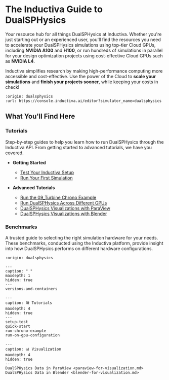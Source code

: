 # The Inductiva Guide to DualSPHysics

Your resource hub for all things DualSPHysics at Inductiva. Whether you're just starting out or an experienced user, you'll find the resources you need to accelerate your DualSPHysics simulations using top-tier Cloud GPUs, including **NVIDIA A100** and **H100**, or run hundreds of simulations in parallel for your design optimization projects using cost-effective Cloud GPUs such as **NVIDIA L4**.

Inductiva simplifies research by making high-performance computing more accessible and cost-effective. Use the power of the Cloud to **scale your simulations** and **finish your projects sooner**, while keeping your costs in check!

```{python_editor}
:origin: dualsphysics
:url: https://console.inductiva.ai/editor?simulator_name=dualsphysics
```

## What You'll Find Here

### Tutorials
Step-by-step guides to help you learn how to run DualSPHysics through the Inductiva API. From getting started to advanced tutorials, we have you covered.

* **Getting Started**
    - [Test Your Inductiva Setup](setup-test)
    - [Run Your First Simulation](quick-start)

* **Advanced Tutorials**
    - [Run the 09_Turbine Chrono Example](run-chrono-example)
    - [Run DualSPHysics Across Different GPUs](run-on-gpu-configuration)
    - [DualSPHysics Visualizations with ParaView](paraview-for-visualization)
    - [DualSPHysics Visualizations with Blender](blender-for-visualization)

### Benchmarks
A trusted guide to selecting the right simulation hardware for your needs. These benchmarks, conducted using the Inductiva platform, provide insight into how DualSPHysics performs on different hardware configurations.

```{banner}
:origin: dualsphysics
```

```{toctree}
---
caption: " "
maxdepth: 1
hidden: true
---
versions-and-containers
```

```{toctree}
---
caption: 🛠️ Tutorials
maxdepth: 4
hidden: true
---
setup-test
quick-start
run-chrono-example
run-on-gpu-configuration
```

```{toctree}
---
caption: 📊 Visualization
maxdepth: 4
hidden: true
---
DualSPHysics Data in ParaView <paraview-for-visualization.md>
DualSPHysics Data in Blender <blender-for-visualization.md>
```
